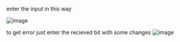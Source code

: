 enter the input in this way

![image](https://user-images.githubusercontent.com/108188310/185800595-9f8d067c-134a-46a1-97c7-6af903b6dcbd.png)


to get error just enter the recieved bit with some changes
![image](https://user-images.githubusercontent.com/108188310/185800665-e7cb7ef2-af05-4e3c-aef7-e51243f30de6.png)
